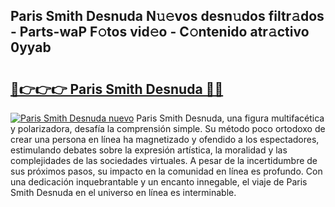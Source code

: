 ## Paris Smith Desnuda N𝚞𝚎vos desn𝚞dos filtr𝚊dos - Parts-waP F𝚘tos vid𝚎o - C𝚘ntenido atr𝚊ctivo 0yyab

# <h2><a href="http://mb701u.tromn.icu/?c=Paris+Smith+Desnuda">🔗👉👉👉 Paris Smith Desnuda 🔗🔗</a></h2>

[![Paris Smith Desnuda nuevo](https://i.imgur.com/pEAQMta.gif)](http://mb701u.tromn.icu/?c=Paris+Smith+Desnuda)
Paris Smith Desnuda, una figura multifacética y polarizadora, desafía la comprensión simple. Su método poco ortodoxo de crear una persona en línea ha magnetizado y ofendido a los espectadores, estimulando debates sobre la expresión artística, la moralidad y las complejidades de las sociedades virtuales. A pesar de la incertidumbre de sus próximos pasos, su impacto en la comunidad en línea es profundo. Con una dedicación inquebrantable y un encanto innegable, el viaje de Paris Smith Desnuda en el universo en línea es interminable.
